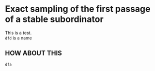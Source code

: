 # Exact sampling of the first passage of a stable subordinator
This is a test.  
`dfd` is a name
## HOW ABOUT THIS
```
dfa
```
